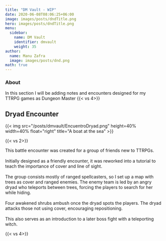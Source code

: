 ```yaml
---
title: "DM Vault - WIP"
date: 2020-06-08T08:06:25+06:00
image: images/posts/dndTitle.png
hero: images/posts/dndTitle.png
menu:
  sidebar:
    name: DM Vault
    identifier: dmvault
    weight: 35
author:
  name: Manu Zafra
  image: images/posts/dnd.png
math: true
---
```


### About

In this section I will be adding notes and encounters designed for my TTRPG games as Dungeon Master
{{< vs 4>}}

## Dryad Encounter

{{< img src="/posts/dmvault/EncuentroDryad.png" height=40% width=40% float="right" title="A boat at the sea" >}}

{{< vs 2>}}

This battle encounter was created for a group of friends new to TTRPGs. 
<br><br>Initially designed as a friendly encounter, it was reworked into a tutorial to teach the importance of cover and line of sight. 
<br><br>The group consists mostly of ranged spellcasters, so I set up a map with trees as cover and ranged enemies. The enemy team is led by an angry dryad who teleports between trees, forcing the players to search for her while hiding. 
<br><br>Four awakened shrubs ambush once the dryad spots the players. The dryad attacks those not using cover, encouraging repositioning. 
<br><br>This also serves as an introduction to a later boss fight with a teleporting witch.

{{< vs 4>}}